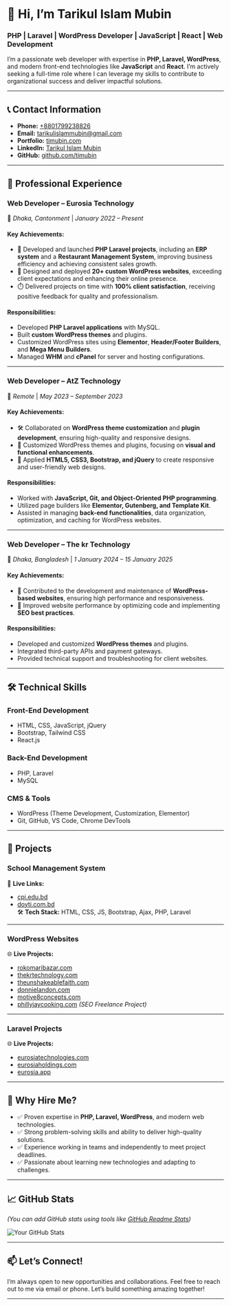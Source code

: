 # 👋 Hi, I’m **Tarikul Islam Mubin**  
### **PHP | Laravel | WordPress Developer | JavaScript | React | Web Development**

I’m a passionate web developer with expertise in **PHP, Laravel, WordPress**, and modern front-end technologies like **JavaScript** and **React**. I’m actively seeking a full-time role where I can leverage my skills to contribute to organizational success and deliver impactful solutions.

---

## 📞 **Contact Information**
- **Phone:** [+8801799238826](tel:+8801799238826)  
- **Email:** [tarikulislammubin@gmail.com](mailto:tarikulislammubin@gmail.com)  
- **Portfolio:** [timubin.com](https://timubin.github.io/me/)  
- **LinkedIn:** [Tarikul Islam Mubin](https://www.linkedin.com/in/tarikul-islam-mubin/)  
- **GitHub:** [github.com/timubin](https://github.com/timubin)  

---

## 💼 **Professional Experience**

### **Web Developer** – **Eurosia Technology**  
📍 *Dhaka, Cantonment* | *January 2022 – Present*  

#### **Key Achievements:**
- 🚀 Developed and launched **PHP Laravel projects**, including an **ERP system** and a **Restaurant Management System**, improving business efficiency and achieving consistent sales growth.  
- 🎨 Designed and deployed **20+ custom WordPress websites**, exceeding client expectations and enhancing their online presence.  
- ⏱️ Delivered projects on time with **100% client satisfaction**, receiving positive feedback for quality and professionalism.  

#### **Responsibilities:**
- Developed **PHP Laravel applications** with MySQL.  
- Built **custom WordPress themes** and plugins.  
- Customized WordPress sites using **Elementor**, **Header/Footer Builders**, and **Mega Menu Builders**.  
- Managed **WHM** and **cPanel** for server and hosting configurations.  

---

### **Web Developer** – **AtZ Technology**  
📍 *Remote* | *May 2023 – September 2023*  

#### **Key Achievements:**
- 🛠️ Collaborated on **WordPress theme customization** and **plugin development**, ensuring high-quality and responsive designs.  
- 🎨 Customized WordPress themes and plugins, focusing on **visual and functional enhancements**.  
- 🚀 Applied **HTML5, CSS3, Bootstrap, and jQuery** to create responsive and user-friendly web designs.  

#### **Responsibilities:**
- Worked with **JavaScript, Git, and Object-Oriented PHP programming**.  
- Utilized page builders like **Elementor, Gutenberg, and Template Kit**.  
- Assisted in managing **back-end functionalities**, data organization, optimization, and caching for WordPress websites.  

---

### **Web Developer** – **The kr Technology**  
📍 *Dhaka, Bangladesh* | *1 January 2024 – 15 January 2025*  

#### **Key Achievements:**
- 🚀 Contributed to the development and maintenance of **WordPress-based websites**, ensuring high performance and responsiveness.  
- 🎨 Improved website performance by optimizing code and implementing **SEO best practices**.  

#### **Responsibilities:**
- Developed and customized **WordPress themes** and plugins.  
- Integrated third-party APIs and payment gateways.  
- Provided technical support and troubleshooting for client websites.  


---

## 🛠️ **Technical Skills**

### **Front-End Development**
- HTML, CSS, JavaScript, jQuery  
- Bootstrap, Tailwind CSS  
- React.js  

### **Back-End Development**
- PHP, Laravel  
- MySQL  

### **CMS & Tools**
- WordPress (Theme Development, Customization, Elementor)  
- Git, GitHub, VS Code, Chrome DevTools  

---

## 🚀 **Projects**


### **School Management System**  
🔗 **Live Links:**  
- [cpi.edu.bd](http://cpi.edu.bd)  
- [doyti.com.bd](http://www.doyti.com.bd)  
🛠️ **Tech Stack:** HTML, CSS, JS, Bootstrap, Ajax, PHP, Laravel  

---

### **WordPress Websites**  
🌐 **Live Projects:**  
- [rokomaribazar.com](https://rokomaribazar.com/)  
- [thekrtechnology.com](https://thekrtechnology.com/)  
- [theunshakeablefaith.com](https://theunshakeablefaith.com/)  
- [donnielandon.com](https://donnielandon.com/)  
- [motive8concepts.com](https://www.motive8concepts.com/)  
- [phillyjaycooking.com](https://phillyjaycooking.com/) *(SEO Freelance Project)*  

---

### **Laravel Projects**  
🌐 **Live Projects:**  
- [eurosiatechnologies.com](http://eurosiatechnologies.com)  
- [eurosiaholdings.com](https://eurosiaholdings.com/)  
- [eurosia.app](https://eurosia.app/)  

---

## 🌟 **Why Hire Me?**
- ✅ Proven expertise in **PHP, Laravel, WordPress**, and modern web technologies.  
- ✅ Strong problem-solving skills and ability to deliver high-quality solutions.  
- ✅ Experience working in teams and independently to meet project deadlines.  
- ✅ Passionate about learning new technologies and adapting to challenges.  

---

## 📈 **GitHub Stats**  
*(You can add GitHub stats using tools like [GitHub Readme Stats](https://github.com/anuraghazra/github-readme-stats))*  

![Your GitHub Stats](https://github-readme-stats.vercel.app/api?username=timubin&show_icons=true&theme=radical)  

---

## 📫 **Let’s Connect!**  
I’m always open to new opportunities and collaborations. Feel free to reach out to me via email or phone. Let’s build something amazing together!  

---
